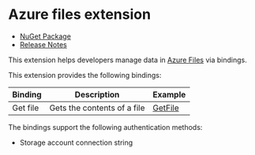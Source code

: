 # Azure files extension

- [NuGet Package](https://www.nuget.org/packages/AzureFunctions.Extension.AzureFiles)
- [Release Notes](https://github.com/laveeshb/azure-function-extensions-net/releases)

This extension helps developers manage data in [Azure Files](https://azure.microsoft.com/en-us/services/storage/files/) via bindings.

This extension provides the following bindings:

| Binding   | Description | Example |
|------------|------------------|-|
| Get file         | Gets the contents of a file | [GetFile](samples/Extension.AzureFiles.Sample.v2/GetFile.cs) |

The bindings support the following authentication methods:
* Storage account connection string
